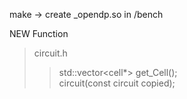 make -> create _opendp.so in /bench

NEW Function
>circuit.h
>>std::vector<cell*> get_Cell();  
>>circuit(const circuit copied);  
